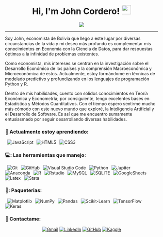 <h1 align="center">
Hi, I'm John Cordero!
	<a href="https://github.com/Bouaskaoun" target="_self">
		<img src="https://media.giphy.com/media/hvRJCLFzcasrR4ia7z/giphy.gif" width="30">
	</a>
</h1>

<p align="center">
	<a href="https://github.com/Bouaskaoun">
		<img src="https://readme-typing-svg.herokuapp.com?lines=Economist;DS%20|%20AI%20|%20ML%20Enthusiastic;Always%20learning%20new%20things&center=true&width=380&height=45">
	</a>
</p>

<hr>


Soy John, economista de Bolivia que llego a este lugar por diversas circunstancias de la vida y mi deseo más profundo es complementar mis conocimientos en Economía con la Ciencia de Datos, para dar respuestas óptimas a la infinidad de problemas existentes.

Como economista, mis intereses se centran en la investigación sobre el Desarrollo Económico de los países y la comprensión Macroeconómica y Microeconómica de estos. Actualmente, estoy formándome en técnicas de modelado predictivo y profundizando en los lenguajes de programación Python y R.

Dentro de mis habilidades, cuento con sólidos conocimientos en Teoría Económica y Econometría; por consiguiente, tengo excelentes bases en Estadística y Métodos Cuantitativos. Con el tiempo espero sentirme mucho más cómodo con este nuevo mundo que exploré, la Inteligencia Artificial y el Desarrollo de Software. Es así que me encuentro sumamente entusiasmado por seguir desarrollando diversas habilidades.

### :rocket: Actualmente estoy aprendiendo:

&ensp;![JavaScript](https://img.shields.io/badge/-JavaScript-000000?style=for-the-badge&logo=JavaScript)
&ensp;![HTML5](https://img.shields.io/badge/HTML5%20-%23E34F26.svg?style=for-the-badge&logo=html5&logoColor=white)
&ensp;![CSS3](https://img.shields.io/badge/css3-%231572B6.svg?style=for-the-badge&logo=css3&logoColor=white)

### 💻: Las herramientas que manejo:

&ensp;![Git](https://img.shields.io/badge/-Git-3E2C00?style=for-the-badge&logo=Git)
&ensp;![GitHub](https://img.shields.io/badge/github-%23121011.svg?style=for-the-badge&logo=github&logoColor=white")
&ensp;![Visual Studio Code](https://img.shields.io/badge/-VsCode-2C2C32?style=for-the-badge&logo=visual-studio-code&logoColor=0078D7)
&ensp;![Python](https://img.shields.io/badge/Python-3766AB?style=for-the-badge&logo=Python&logoColor=white)
&ensp;![Jupiter](https://img.shields.io/badge/Jupyter-F37626.svg?&style=for-the-badge&logo=Jupyter&logoColor=white)
&ensp;![Anaconda](https://img.shields.io/badge/conda-342B029.svg?&style=for-the-badge&logo=anaconda&logoColor=white)
&ensp;![R](https://img.shields.io/badge/-R-05122A?style=for-the-badge&logo=R&logoColor=276DC3)
&ensp;![Rstudio](https://img.shields.io/badge/-RStudio-05122A?style=for-the-badge&logo=rstudio)
&ensp;![MySQL](https://img.shields.io/badge/Mysql-E6B91E?style=for-the-badge&logo=MySql&logoColor=white)
&ensp;![SQLITE](https://img.shields.io/badge/SQLite-003B57?style=for-the-badge&logo=sqlite&logoColor=white")
&ensp;![GoogleSheets](https://img.shields.io/badge/Google%20Sheets%20-%2334A853.svg?style=for-the-badge&logo=google%20sheets&logoColor=white)
&ensp;![Latex](https://img.shields.io/badge/latex-%23008080.svg?&style=for-the-badge&logo=latex&logoColor=white")
&ensp;![Stata](https://img.shields.io/badge/Stata-117AC9?style=for-the-badge&logo=stata&logoColor=white)

### 🚩: Paqueterias:

&ensp;![Matplotlib](https://img.shields.io/badge/Matplotlib-%23ffffff.svg?style=for-the-badge&logo=Matplotlib&logoColor=black)
&ensp;![NumPy](https://img.shields.io/badge/numpy-%23013243.svg?style=for-the-badge&logo=numpy&logoColor=white)
&ensp;![Pandas](https://img.shields.io/badge/pandas-%23150458.svg?style=for-the-badge&logo=pandas&logoColor=white)
&ensp;![Scikit-Learn](https://img.shields.io/badge/scikit--learn-%23F7931E.svg?style=for-the-badge&logo=scikit-learn&logoColor=white)
&ensp;![TensorFlow](https://img.shields.io/badge/TensorFlow%20-%23FF6F00.svg?logo=TensorFlow&logoColor=white)
&ensp;![Keras](https://img.shields.io/badge/Keras%20-%23D00000.svg?logo=Keras&logoColor=white)


### 🤝 Contactame:
<p align="center">
	<a href="mailto:johncordero@gmail.com"><img img src="https://img.shields.io/badge/gmail-%23EA4335.svg?style=for-the-badge&logo=gmail&logoColor=white" alt="Gmail"/></a>
	<a href="https://www.linkedin.com/in/john-corderov/"><img src="https://img.shields.io/badge/linkedin-%230A66C2.svg?style=for-the-badge&logo=linkedin&logoColor=white" alt="LinkedIn"/></a>
	<a href=""><img src="https://img.shields.io/badge/github-%23181717.svg?style=for-the-badge&logo=github&logoColor=white" alt="GitHub"/></a>
	<a href=""><img src="https://img.shields.io/badge/kaggle-%230A66C2.svg?style=for-the-badge&logo=kaggle&logoColor=white" alt="Kaggle"/></a>
</p>
